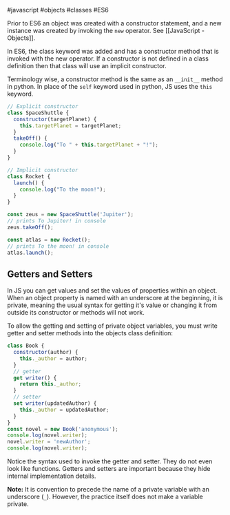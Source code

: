 #javascript #objects #classes #ES6 

Prior to ES6 an object was created with a constructor statement, and a new instance was created by invoking the `new` operator. See [[JavaScript - Objects]].

In ES6, the class keyword was added and has a constructor method that is invoked with the new operator. If a constructor is not defined in a class definition then that class will use an implicit constructor. 

Terminology wise, a constructor method is the same as an `__init__` method in python.
In place of the `self` keyword used in python, JS uses the `this` keyword.
```js
// Explicit constructor
class SpaceShuttle {
  constructor(targetPlanet) {
    this.targetPlanet = targetPlanet;
  }
  takeOff() {
    console.log("To " + this.targetPlanet + "!");
  }
}

// Implicit constructor 
class Rocket {
  launch() {
    console.log("To the moon!");
  }
}

const zeus = new SpaceShuttle('Jupiter');
// prints To Jupiter! in console
zeus.takeOff();

const atlas = new Rocket();
// prints To the moon! in console
atlas.launch();
```

## Getters and Setters
In JS you can get values and set the values of properties within an object. When an object property is named with an underscore at the beginning, it is private, meaning the usual syntax for getting it's value or changing it from outside its constructor or methods will not work.

To allow the getting and setting of private object variables, you must write getter and setter methods into the objects class definition:
```js
class Book {
  constructor(author) {
    this._author = author;
  }
  // getter
  get writer() {
    return this._author;
  }
  // setter
  set writer(updatedAuthor) {
    this._author = updatedAuthor;
  }
}
const novel = new Book('anonymous');
console.log(novel.writer);
novel.writer = 'newAuthor';
console.log(novel.writer);
```
Notice the syntax used to invoke the getter and setter. They do not even look like functions. Getters and setters are important because they hide internal implementation details.

**Note:** It is convention to precede the name of a private variable with an underscore (`_`). However, the practice itself does not make a variable private.